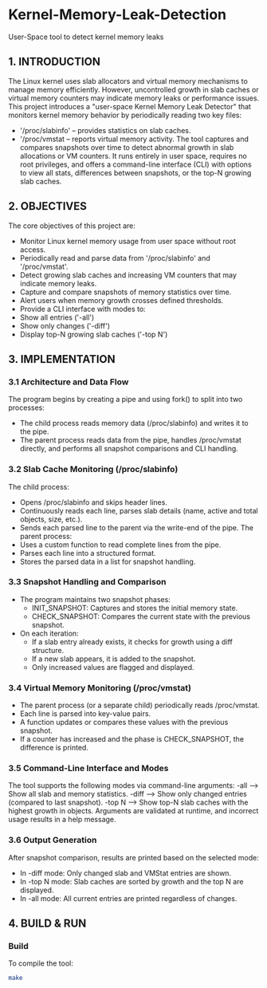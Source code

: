 # Kernel-Memory-Leak-Detection
User-Space tool to detect kernel memory leaks

## 1. INTRODUCTION
The Linux kernel uses slab allocators and virtual memory mechanisms to manage memory efficiently. However, uncontrolled growth in slab caches or virtual memory counters may indicate memory leaks or performance issues.
This project introduces a "user-space Kernel Memory Leak Detector" that monitors kernel memory behavior by periodically reading two key files:
- '/proc/slabinfo' – provides statistics on slab caches.
- '/proc/vmstat – reports virtual memory activity.
The tool captures and compares snapshots over time to detect abnormal growth in slab allocations or VM counters. It runs entirely in user space, requires no root privileges, and offers a command-line interface (CLI) with options to view all stats, differences between snapshots, or the top-N growing slab caches.

## 2. OBJECTIVES
The core objectives of this project are:
-  Monitor Linux kernel memory usage from user space without root access.
-  Periodically read and parse data from '/proc/slabinfo' and '/proc/vmstat'.
-  Detect growing slab caches and increasing VM counters that may indicate memory leaks.
-  Capture and compare snapshots of memory statistics over time.
-  Alert users when memory growth crosses defined thresholds.
-  Provide a CLI interface with modes to:
  - Show all entries ('-all')
  - Show only changes ('-diff')
  - Display top-N growing slab caches ('-top N')

## 3. IMPLEMENTATION
  ### 3.1 Architecture and Data Flow
  The program begins by creating a pipe and using fork() to split into two processes:
  - The child process reads memory data (/proc/slabinfo) and writes it to the pipe.
  - The parent process reads data from the pipe, handles /proc/vmstat directly, and performs all snapshot comparisons and CLI handling.

 ### 3.2 Slab Cache Monitoring (/proc/slabinfo)
  The child process:
  - Opens /proc/slabinfo and skips header lines.
  - Continuously reads each line, parses slab details (name, active and total objects, size, etc.).
  - Sends each parsed line to the parent via the write-end of the pipe.
  The parent process:
  - Uses a custom function to read complete lines from the pipe.
  - Parses each line into a structured format.
  - Stores the parsed data in a list for snapshot handling.

 ### 3.3 Snapshot Handling and Comparison
  - The program maintains two snapshot phases:
    - INIT_SNAPSHOT: Captures and stores the initial memory state.
    - CHECK_SNAPSHOT: Compares the current state with the previous snapshot.
 - On each iteration:
   - If a slab entry already exists, it checks for growth using a diff structure.
   - If a new slab appears, it is added to the snapshot.
   - Only increased values are flagged and displayed.

 ### 3.4 Virtual Memory Monitoring (/proc/vmstat)
  - The parent process (or a separate child) periodically reads /proc/vmstat.
  - Each line is parsed into key-value pairs.
  - A function updates or compares these values with the previous snapshot.
  - If a counter has increased and the phase is CHECK_SNAPSHOT, the difference is printed.

  ### 3.5 Command-Line Interface and Modes
  The tool supports the following modes via command-line arguments:
    -all --> Show all slab and memory statistics.
    -diff --> Show only changed entries (compared to last snapshot).
    -top N --> Show top-N slab caches with the highest growth in objects.
  Arguments are validated at runtime, and incorrect usage results in a help message.

 ### 3.6 Output Generation
  After snapshot comparison, results are printed based on the selected mode:
  - In -diff mode: Only changed slab and VMStat entries are shown.
  - In -top N mode: Slab caches are sorted by growth and the top N are displayed.
  - In -all mode: All current entries are printed regardless of changes.
   
## 4. BUILD & RUN

### Build
To compile the tool:
```bash
make
